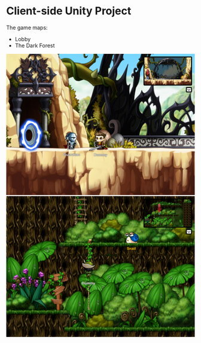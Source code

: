 # Client-side Unity Project
The game maps:

- Lobby
- The Dark Forest

<img src="docs/Lobby.png">
<img src="docs/The Dark Forest.png">

